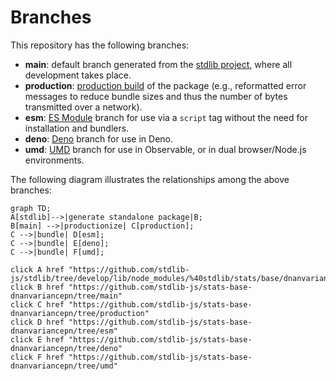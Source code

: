 <!--

@license Apache-2.0

Copyright (c) 2022 The Stdlib Authors.

Licensed under the Apache License, Version 2.0 (the "License");
you may not use this file except in compliance with the License.
You may obtain a copy of the License at

    http://www.apache.org/licenses/LICENSE-2.0

Unless required by applicable law or agreed to in writing, software
distributed under the License is distributed on an "AS IS" BASIS,
WITHOUT WARRANTIES OR CONDITIONS OF ANY KIND, either express or implied.
See the License for the specific language governing permissions and
limitations under the License.

-->

# Branches

This repository has the following branches:

-   **main**: default branch generated from the [stdlib project][stdlib-url], where all development takes place.
-   **production**: [production build][production-url] of the package (e.g., reformatted error messages to reduce bundle sizes and thus the number of bytes transmitted over a network).
-   **esm**: [ES Module][esm-url] branch for use via a `script` tag without the need for installation and bundlers.
-   **deno**: [Deno][deno-url] branch for use in Deno.
-   **umd**: [UMD][umd-url] branch for use in Observable, or in dual browser/Node.js environments.

The following diagram illustrates the relationships among the above branches:

```mermaid
graph TD;
A[stdlib]-->|generate standalone package|B;
B[main] -->|productionize| C[production];
C -->|bundle| D[esm];
C -->|bundle| E[deno];
C -->|bundle| F[umd];

click A href "https://github.com/stdlib-js/stdlib/tree/develop/lib/node_modules/%40stdlib/stats/base/dnanvariancepn"
click B href "https://github.com/stdlib-js/stats-base-dnanvariancepn/tree/main"
click C href "https://github.com/stdlib-js/stats-base-dnanvariancepn/tree/production"
click D href "https://github.com/stdlib-js/stats-base-dnanvariancepn/tree/esm"
click E href "https://github.com/stdlib-js/stats-base-dnanvariancepn/tree/deno"
click F href "https://github.com/stdlib-js/stats-base-dnanvariancepn/tree/umd"
```

[stdlib-url]: https://github.com/stdlib-js/stdlib/tree/develop/lib/node_modules/%40stdlib/stats/base/dnanvariancepn
[production-url]: https://github.com/stdlib-js/stats-base-dnanvariancepn/tree/production
[deno-url]: https://github.com/stdlib-js/stats-base-dnanvariancepn/tree/deno
[umd-url]: https://github.com/stdlib-js/stats-base-dnanvariancepn/tree/umd
[esm-url]: https://github.com/stdlib-js/stats-base-dnanvariancepn/tree/esm